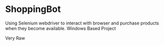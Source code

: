 # ShoppingBot
Using Selenium webdriver to interact with browser and purchase products when they become available.
Windows Based Project

Very Raw
